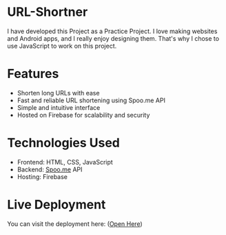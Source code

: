 # URL-Shortner

I have developed this Project as a Practice Project. 
I love making websites and Android apps, and I really enjoy designing them. That's why I chose to use JavaScript to work on this project.

# Features

- Shorten long URLs with ease
- Fast and reliable URL shortening using Spoo.me API
- Simple and intuitive interface
- Hosted on Firebase for scalability and security

# Technologies Used

- Frontend: HTML, CSS, JavaScript
- Backend: [Spoo.me](https://spoo.me) API
- Hosting: Firebase

# Live Deployment

You can visit the deployment here: ([Open Here](https://trial-f3b86.web.app))